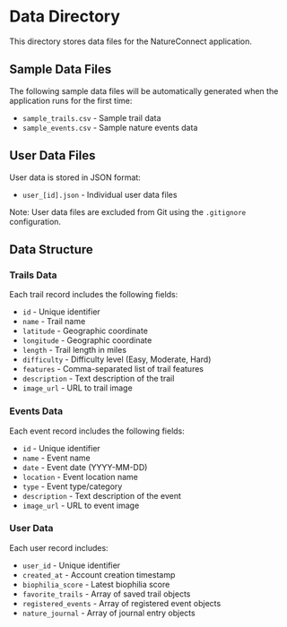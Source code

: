 # Data Directory

This directory stores data files for the NatureConnect application.

## Sample Data Files

The following sample data files will be automatically generated when the application runs for the first time:

- `sample_trails.csv` - Sample trail data
- `sample_events.csv` - Sample nature events data

## User Data Files

User data is stored in JSON format:

- `user_[id].json` - Individual user data files

Note: User data files are excluded from Git using the `.gitignore` configuration.

## Data Structure

### Trails Data

Each trail record includes the following fields:
- `id` - Unique identifier
- `name` - Trail name
- `latitude` - Geographic coordinate
- `longitude` - Geographic coordinate
- `length` - Trail length in miles
- `difficulty` - Difficulty level (Easy, Moderate, Hard)
- `features` - Comma-separated list of trail features
- `description` - Text description of the trail
- `image_url` - URL to trail image

### Events Data

Each event record includes the following fields:
- `id` - Unique identifier
- `name` - Event name
- `date` - Event date (YYYY-MM-DD)
- `location` - Event location name
- `type` - Event type/category
- `description` - Text description of the event
- `image_url` - URL to event image

### User Data

Each user record includes:
- `user_id` - Unique identifier
- `created_at` - Account creation timestamp
- `biophilia_score` - Latest biophilia score
- `favorite_trails` - Array of saved trail objects
- `registered_events` - Array of registered event objects
- `nature_journal` - Array of journal entry objects
